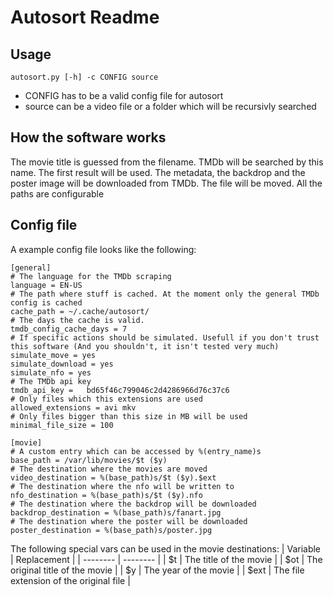 # Autosort Readme
## Usage
```
autosort.py [-h] -c CONFIG source
```
- CONFIG has to be a valid config file for autosort
- source can be a video file or a folder which will be recursivly searched

## How the software works
The movie title is guessed from the filename. 
TMDb will be searched by this name. The first result will be used.
The metadata, the backdrop and the poster image will be downloaded from TMDb.
The file will be moved.
All the paths are configurable

## Config file
A example config file looks like the following:
```
[general]
# The language for the TMDb scraping
language = EN-US
# The path where stuff is cached. At the moment only the general TMDb config is cached
cache_path = ~/.cache/autosort/
# The days the cache is valid.
tmdb_config_cache_days = 7
# If specific actions should be simulated. Usefull if you don't trust this software (And you shouldn't, it isn't tested very much)
simulate_move = yes
simulate_download = yes
simulate_nfo = yes
# The TMDb api key
tmdb_api_key =   bd65f46c799046c2d4286966d76c37c6
# Only files which this extensions are used
allowed_extensions = avi mkv
# Only files bigger than this size in MB will be used
minimal_file_size = 100

[movie]
# A custom entry which can be accessed by %(entry_name)s
base_path = /var/lib/movies/$t ($y)
# The destination where the movies are moved
video_destination = %(base_path)s/$t ($y).$ext
# The destination where the nfo will be written to
nfo_destination = %(base_path)s/$t ($y).nfo
# The destination where the backdrop will be downloaded
backdrop_destination = %(base_path)s/fanart.jpg
# The destination where the poster will be downloaded
poster_destination = %(base_path)s/poster.jpg
```

The following special vars can be used in the movie destinations:
| Variable | Replacement |
| -------- | -------- | 
| $t | The title of the movie     |
| $ot | The original title of the movie |
| $y | The year of the movie |
| $ext | The file extension of the original file |